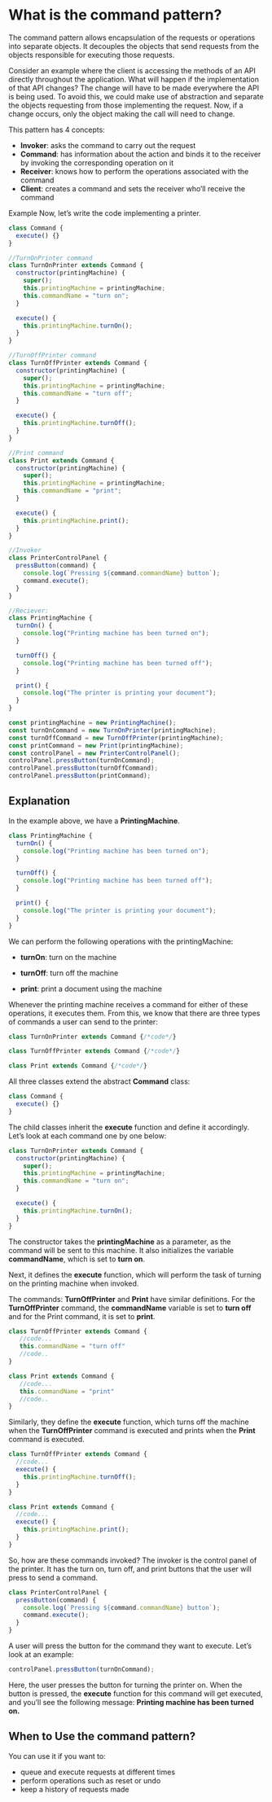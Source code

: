 # What is the command pattern?

The command pattern allows encapsulation of the requests or operations into separate objects. It decouples the objects that send requests from the objects responsible for executing those requests.

Consider an example where the client is accessing the methods of an API directly throughout the application. What will happen if the implementation of that API changes? The change will have to be made everywhere the API is being used. To avoid this, we could make use of abstraction and separate the objects requesting from those implementing the request. Now, if a change occurs, only the object making the call will need to change.

This pattern has 4 concepts:

- **Invoker**: asks the command to carry out the request
- **Command**: has information about the action and binds it to the receiver by invoking the corresponding operation on it
- **Receiver**: knows how to perform the operations associated with the command
- **Client**: creates a command and sets the receiver who’ll receive the command

Example
Now, let’s write the code implementing a printer.

```javascript
class Command {
  execute() {}
}

//TurnOnPrinter command
class TurnOnPrinter extends Command {
  constructor(printingMachine) {
    super();
    this.printingMachine = printingMachine;
    this.commandName = "turn on";
  }

  execute() {
    this.printingMachine.turnOn();
  }
}

//TurnOffPrinter command
class TurnOffPrinter extends Command {
  constructor(printingMachine) {
    super();
    this.printingMachine = printingMachine;
    this.commandName = "turn off";
  }

  execute() {
    this.printingMachine.turnOff();
  }
}

//Print command
class Print extends Command {
  constructor(printingMachine) {
    super();
    this.printingMachine = printingMachine;
    this.commandName = "print";
  }

  execute() {
    this.printingMachine.print();
  }
}

//Invoker
class PrinterControlPanel {
  pressButton(command) {
    console.log(`Pressing ${command.commandName} button`);
    command.execute();
  }
}

//Reciever:
class PrintingMachine {
  turnOn() {
    console.log("Printing machine has been turned on");
  }

  turnOff() {
    console.log("Printing machine has been turned off");
  }

  print() {
    console.log("The printer is printing your document");
  }
}

const printingMachine = new PrintingMachine();
const turnOnCommand = new TurnOnPrinter(printingMachine);
const turnOffCommand = new TurnOffPrinter(printingMachine);
const printCommand = new Print(printingMachine);
const controlPanel = new PrinterControlPanel();
controlPanel.pressButton(turnOnCommand);
controlPanel.pressButton(turnOffCommand);
controlPanel.pressButton(printCommand);
```

## Explanation

In the example above, we have a **PrintingMachine**.

```javascript
class PrintingMachine {
  turnOn() {
    console.log("Printing machine has been turned on");
  }

  turnOff() {
    console.log("Printing machine has been turned off");
  }

  print() {
    console.log("The printer is printing your document");
  }
}
```

We can perform the following operations with the printingMachine:

- **turnOn**: turn on the machine

- **turnOff**: turn off the machine

- **print**: print a document using the machine

Whenever the printing machine receives a command for either of these operations, it executes them. From this, we know that there are three types of commands a user can send to the printer:

```javaScript
class TurnOnPrinter extends Command {/*code*/}

class TurnOffPrinter extends Command {/*code*/}

class Print extends Command {/*code*/}
```

All three classes extend the abstract **Command** class:

```javascript
class Command {
  execute() {}
}
```

The child classes inherit the **execute** function and define it accordingly. Let’s look at each command one by one below:

```javascript
class TurnOnPrinter extends Command {
  constructor(printingMachine) {
    super();
    this.printingMachine = printingMachine;
    this.commandName = "turn on";
  }

  execute() {
    this.printingMachine.turnOn();
  }
}
```

The constructor takes the **printingMachine** as a parameter, as the command will be sent to this machine. It also initializes the variable **commandName**, which is set to **turn on**.

Next, it defines the **execute** function, which will perform the task of turning on the printing machine when invoked.

The commands: **TurnOffPrinter** and **Print** have similar definitions. For the **TurnOffPrinter** command, the **commandName** variable is set to **turn off** and for the Print command, it is set to **print**.

```javascript
class TurnOffPrinter extends Command {
   //code...
   this.commandName = "turn off"
   //code..
}

class Print extends Command {
   //code...
   this.commandName = "print"
   //code..
}
```

Similarly, they define the **execute** function, which turns off the machine when the **TurnOffPrinter** command is executed and prints when the **Print** command is executed.

```javascript
class TurnOffPrinter extends Command {
  //code...
  execute() {
    this.printingMachine.turnOff();
  }
}

class Print extends Command {
  //code...
  execute() {
    this.printingMachine.print();
  }
}
```

So, how are these commands invoked? The invoker is the control panel of the printer. It has the turn on, turn off, and print buttons that the user will press to send a command.

```javascript
class PrinterControlPanel {
  pressButton(command) {
    console.log(`Pressing ${command.commandName} button`);
    command.execute();
  }
}
```

A user will press the button for the command they want to execute. Let’s look at an example:

```javascript
controlPanel.pressButton(turnOnCommand);
```

Here, the user presses the button for turning the printer on. When the button is pressed, the **execute** function for this command will get executed, and you’ll see the following message: **Printing machine has been turned on.**

## When to Use the command pattern?

You can use it if you want to:

- queue and execute requests at different times
- perform operations such as reset or undo
- keep a history of requests made
